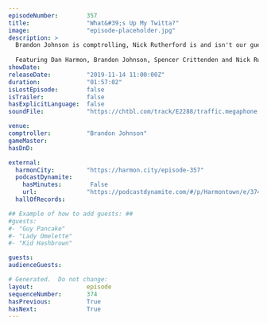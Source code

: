 ```yaml
---
episodeNumber:        357
title:                "What&#39;s Up My Twitta?"
image:                "episode-placeholder.jpg"
description: >
  Brandon Johnson is comptrolling, Nick Rutherford is and isn't our guest. Dan talks a bit about Community. ED-209 makes a cameo appearance. There's a lot to unpack in this episode.
  
  Featuring Dan Harmon, Brandon Johnson, Spencer Crittenden and Nick Rutherford.
showDate:             
releaseDate:          "2019-11-14 11:00:00Z"
duration:             "01:57:02"
isLostEpisode:        false
isTrailer:            false
hasExplicitLanguage:  false
soundFile:            "https://chtbl.com/track/E2288/traffic.megaphone.fm/STA9185924826.mp3?updated=1596570469"

venue:                
comptroller:          "Brandon Johnson"
gameMaster:           
hasDnD:               

external:
  harmonCity:         "https://harmon.city/episode-357"
  podcastDynamite:
    hasMinutes:        False
    url:              "https://podcastdynamite.com/#/p/Harmontown/e/374/357"
  hallOfRecords:      

## Example of how to add guests: ##
#guests:
#- "Guy Pancake"
#- "Lady Omelette"
#- "Kid Hashbrown"

guests:
audienceGuests:

# Generated.  Do not change:
layout:               episode
sequenceNumber:       374
hasPrevious:          True
hasNext:              True
---
```


<!-- The episode description will be rendered here -->
<!-- Add your content below here -->

